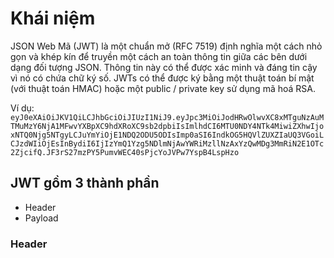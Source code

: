 # Khái niệm 

JSON Web Mã (JWT) là một chuẩn mở (RFC 7519) định nghĩa một cách nhỏ gọn và khép kín để truyền một cách an toàn thông tin giữa các bên dưới dạng đối tượng JSON. Thông tin này có thể được xác minh và đáng tin cậy vì nó có chứa chữ ký số. JWTs có thể được ký bằng một thuật toán bí mật (với thuật toán HMAC) hoặc một public / private key sử dụng mã hoá RSA.

Ví dụ: 
`eyJ0eXAiOiJKV1QiLCJhbGciOiJIUzI1NiJ9.eyJpc3MiOiJodHRwOlwvXC8xMTguNzAuMTMuMzY6NjA1MFwvYXBpXC9hdXRoXC9sb2dpbiIsImlhdCI6MTU0NDY4NTk4MiwiZXhwIjoxNTQ0Njg5NTgyLCJuYmYiOjE1NDQ2ODU5ODIsImp0aSI6IndkOG5HQVlZUXZIaUQ3VGoiLCJzdWIiOjEsInBydiI6IjIzYmQ1Yzg5NDlmNjAwYWRiMzllNzAxYzQwMDg3MmRiN2E1OTc2ZjcifQ.JF3rS27mzPY5PumvWEC40sPjcYoJVPw7YspB4LspHzo`

## JWT gồm 3 thành phần 

- Header 
- Payload


### Header

